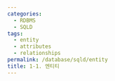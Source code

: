 ```yaml
---
categories:
  - RDBMS
  - SQLD
tags:
  - entity
  - attributes
  - relationships
permalink: /database/sqld/entity
title: 1-1. 엔티티
---
```

